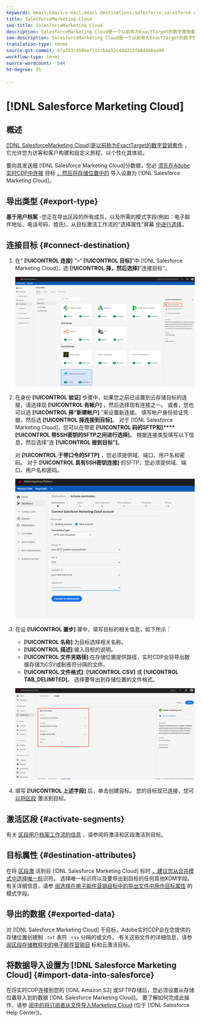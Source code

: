 ```yaml
---
keywords: email;Email;e-mail;email destinations;salesforce;salesforce destination
title: SalesforceMarketing Cloud
seo-title: SalesforceMarketing Cloud
description: SalesforceMarketing Cloud是一个以前称为ExactTarget的数字营销套件，它允许您为访客和客户构建和自定义旅程，以个性化其体验。
seo-description: SalesforceMarketing Cloud是一个以前称为ExactTarget的数字营销套件，它允许您为访客和客户构建和自定义旅程，以个性化其体验。
translation-type: tm+mt
source-git-commit: 67a353c950bef11ccbaa52c49d213f08449baa96
workflow-type: tm+mt
source-wordcount: '544'
ht-degree: 0%

---
```



# [!DNL Salesforce Marketing Cloud]

## 概述

[[!DNL SalesforceMarketing Cloud]是以前称为ExactTarget的数字营销套件](https://www.salesforce.com/products/marketing-cloud/email-marketing/) ，它允许您为访客和客户构建和自定义旅程，以个性化其体验。

要向其发送细 [!DNL Salesforce Marketing Cloud]分数据，您必 [须先在Adobe实时CDP中连接](#connect-destination) 目标 [，然后将存储位置中的](#import-data-into-salesforce) 导入设置为 [!DNL Salesforce Marketing Cloud]。

## 导出类型 {#export-type}

**基于用户档案** -您正在导出区段的所有成员，以及所需的模式字段(例如：电子邮件地址、电话号码、姓氏)，从目标激活工作流的“选择属性”屏幕 [中进行选择](/help/rtcdp/destinations/activate-destinations.md#select-attributes)。

## 连接目标 {#connect-destination}

1. 在“ **[!UICONTROL 连接]** ”>“ **[!UICONTROL 目标]**”中 [!DNL Salesforce Marketing Cloud]，选 **[!UICONTROL 择，然后选择]**“连接目标”。

   ![连接到Salesforce](/help/rtcdp/destinations/assets/connect-salesforce.png)

2. 在身份 **[!UICONTROL 验证]** 步骤中，如果您之前已设置到云存储目标的连接，请选择现 **[!UICONTROL 有帐户]** ，然后选择现有连接之一。 或者，您也可以选 **[!UICONTROL 择“新建帐户]** ”来设置新连接。 填写帐户身份验证凭据，然后选 **[!UICONTROL 择连接到目标]**。 对于 [!DNL Salesforce Marketing Cloud]，您可以在带密 **[!UICONTROL 码的SFTP和]****[!UICONTROL 带SSH密钥的SFTP之间进行选择]**。 根据连接类型填写以下信息，然后选择“连 **[!UICONTROL 接到目标”]**。

   对 **[!UICONTROL 于带口令的SFTP]** ，您必须提供域、端口、用户名和密码。
对于 **[!UICONTROL 具有SSH密钥连接]** 的SFTP，您必须提供域、端口、用户名和密码。

   ![填写Salesforce信息](/help/rtcdp/destinations/assets/salesforce-authenticate.png)

3. 在设 **[!UICONTROL 置步]** 骤中，填写目标的相关信息，如下所示：
   * **[!UICONTROL 名称]**:为目标选择相关名称。
   * **[!UICONTROL 描述]**:输入目标的说明。
   * **[!UICONTROL 文件夹路径]**:在存储位置提供路径，实时CDP会将导出数据存储为CSV或制表符分隔的文件。
   * **[!UICONTROL 文件格式]**: **[!UICONTROL CSV]** 或 **[!UICONTROL TAB_DELIMITED]**。 选择要导出到存储位置的文件格式。

   ![Salesforce基本信息](/help/rtcdp/destinations/assets/salesforce-basic-information.png)

4. 填写 **[!UICONTROL 上述字段]** 后，单击创建目标。 您的目标现已连接，您可 [以将区段](/help/rtcdp/destinations/activate-destinations.md) 激活到目标。

## 激活区段 {#activate-segments}

有关 [区段用户档案工作流的信息](/help/rtcdp/destinations/activate-destinations.md) ，请参阅将激活和区段激活到目标。

## 目标属性 {#destination-attributes}

在将 [区段激](/help/rtcdp/destinations/activate-destinations.md) 活到目 [!DNL Salesforce Marketing Cloud] 标时 [，建议您从合并模式中选择唯一标](../../profile/home.md#profile-fragments-and-union-schemas)识符。 选择唯一标识符以及要导出到目标的任何其他XDM字段。 有关详细信息，请参 [阅选择在电子邮件营销目标中的导出文件中用作目标属性](/help/rtcdp/destinations/email-marketing-destinations.md#destination-attributes) 的模式字段。

## 导出的数据 {#exported-data}

对 [!DNL Salesforce Marketing Cloud] 于目标，Adobe实时CDP会在您提供的存储位置创建制 `.txt` 表符 `.csv` 分隔的或文件。 有关这些文件的详细信息，请参 [阅区段存储教程中的电子邮件营销目](/help/rtcdp/destinations/activate-destinations.md#esp-and-cloud-storage) 标和云激活目标。

<!--

Expect a new file to be created in your storage location every day. The file format is:

`Salesforce_Marketing_Cloud_segment<segmentID>_<timestamp-yyyymmddhhmmss>.csv`

```
Salesforce_Marketing_Cloud_segment12341e18-abcd-49c2-836d-123c88e76c39_20200408061804.csv
Salesforce_Marketing_Cloud_segment12341e18-abcd-49c2-836d-123c88e76c39_20200409052200.csv
Salesforce_Marketing_Cloud_segment12341e18-abcd-49c2-836d-123c88e76c39_20200410061130.csv
```

The presence of these files in your storage location is confirmation of successful activation. To understand how the exported files are structured, you can [download a sample .csv file](/help/rtcdp/destinations/assets/sample_export_file_segment12341e18-abcd-49c2-836d-123c88e76c39_20200408061804.csv). This sample file includes the profile attributes `person.firstname`, `person.lastname`, `person.gender`, `person.birthyear`, and `personalEmail.address`.

-->

## 将数据导入设置为 [!DNL Salesforce Marketing Cloud] {#import-data-into-salesforce}

在将实时CDP连接到您的 [!DNL Amazon S3] 或SFTP存储后，您必须设置从存储位置导入到的数据 [!DNL Salesforce Marketing Cloud]。 要了解如何完成此操作，请参 [阅中的将订阅者从文件导入Marketing Cloud](https://help.salesforce.com/articleView?id=mc_es_import_subscribers_from_file.htm&amp;type=5) (位于 [!DNL Salesforce Help Center])。